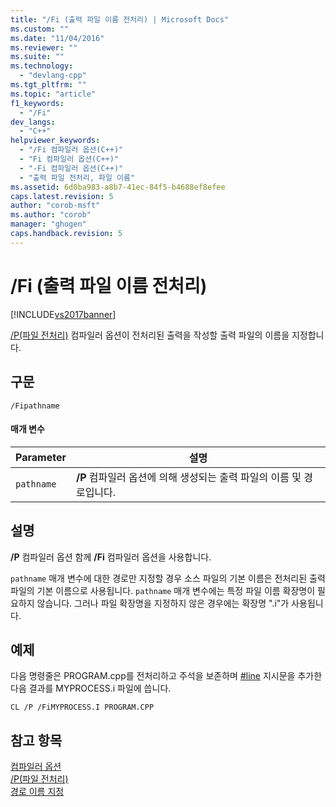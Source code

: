 ```yaml
---
title: "/Fi (출력 파일 이름 전처리) | Microsoft Docs"
ms.custom: ""
ms.date: "11/04/2016"
ms.reviewer: ""
ms.suite: ""
ms.technology: 
  - "devlang-cpp"
ms.tgt_pltfrm: ""
ms.topic: "article"
f1_keywords: 
  - "/Fi"
dev_langs: 
  - "C++"
helpviewer_keywords: 
  - "/Fi 컴파일러 옵션(C++)"
  - "Fi 컴파일러 옵션(C++)"
  - "-Fi 컴파일러 옵션(C++)"
  - "출력 파일 전처리, 파일 이름"
ms.assetid: 6d0ba983-a8b7-41ec-84f5-b4688ef8efee
caps.latest.revision: 5
author: "corob-msft"
ms.author: "corob"
manager: "ghogen"
caps.handback.revision: 5
---
```

# /Fi (출력 파일 이름 전처리)
[!INCLUDE[vs2017banner](../../assembler/inline/includes/vs2017banner.md)]

[\/P\(파일 전처리\)](../../build/reference/p-preprocess-to-a-file.md) 컴파일러 옵션이 전처리된 출력을 작성할 출력 파일의 이름을 지정합니다.  
  
## 구문  
  
```  
/Fipathname  
```  
  
#### 매개 변수  
  
|Parameter|설명|  
|---------------|--------|  
|`pathname`|**\/P** 컴파일러 옵션에 의해 생성되는 출력 파일의 이름 및 경로입니다.|  
  
## 설명  
 **\/P** 컴파일러 옵션 함께 **\/Fi** 컴파일러 옵션을 사용합니다.  
  
 `pathname` 매개 변수에 대한 경로만 지정할 경우 소스 파일의 기본 이름은 전처리된 출력 파일의 기본 이름으로 사용됩니다.  `pathname` 매개 변수에는 특정 파일 이름 확장명이 필요하지 않습니다.  그러나 파일 확장명을 지정하지 않은 경우에는 확장명 ".i"가 사용됩니다.  
  
## 예제  
 다음 명령줄은 PROGRAM.cpp를 전처리하고 주석을 보존하며 [\#line](../../preprocessor/hash-line-directive-c-cpp.md) 지시문을 추가한 다음 결과를 MYPROCESS.i 파일에 씁니다.  
  
```  
CL /P /FiMYPROCESS.I PROGRAM.CPP  
```  
  
## 참고 항목  
 [컴파일러 옵션](../../build/reference/compiler-options.md)   
 [\/P\(파일 전처리\)](../../build/reference/p-preprocess-to-a-file.md)   
 [경로 이름 지정](../../build/reference/specifying-the-pathname.md)